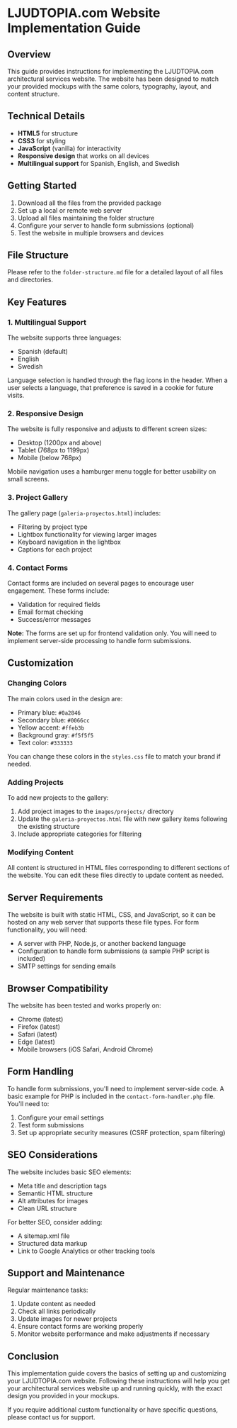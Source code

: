 # LJUDTOPIA.com Website Implementation Guide

## Overview

This guide provides instructions for implementing the LJUDTOPIA.com architectural services website. The website has been designed to match your provided mockups with the same colors, typography, layout, and content structure.

## Technical Details

- **HTML5** for structure
- **CSS3** for styling
- **JavaScript** (vanilla) for interactivity
- **Responsive design** that works on all devices
- **Multilingual support** for Spanish, English, and Swedish

## Getting Started

1. Download all the files from the provided package
2. Set up a local or remote web server
3. Upload all files maintaining the folder structure
4. Configure your server to handle form submissions (optional)
5. Test the website in multiple browsers and devices

## File Structure

Please refer to the `folder-structure.md` file for a detailed layout of all files and directories.

## Key Features

### 1. Multilingual Support

The website supports three languages:

- Spanish (default)
- English
- Swedish

Language selection is handled through the flag icons in the header. When a user selects a language, that preference is saved in a cookie for future visits.

### 2. Responsive Design

The website is fully responsive and adjusts to different screen sizes:

- Desktop (1200px and above)
- Tablet (768px to 1199px)
- Mobile (below 768px)

Mobile navigation uses a hamburger menu toggle for better usability on small screens.

### 3. Project Gallery

The gallery page (`galeria-proyectos.html`) includes:

- Filtering by project type
- Lightbox functionality for viewing larger images
- Keyboard navigation in the lightbox
- Captions for each project

### 4. Contact Forms

Contact forms are included on several pages to encourage user engagement. These forms include:

- Validation for required fields
- Email format checking
- Success/error messages

**Note:** The forms are set up for frontend validation only. You will need to implement server-side processing to handle form submissions.

## Customization

### Changing Colors

The main colors used in the design are:

- Primary blue: `#0a2846`
- Secondary blue: `#0066cc`
- Yellow accent: `#ffeb3b`
- Background gray: `#f5f5f5`
- Text color: `#333333`

You can change these colors in the `styles.css` file to match your brand if needed.

### Adding Projects

To add new projects to the gallery:

1. Add project images to the `images/projects/` directory
2. Update the `galeria-proyectos.html` file with new gallery items following the existing structure
3. Include appropriate categories for filtering

### Modifying Content

All content is structured in HTML files corresponding to different sections of the website. You can edit these files directly to update content as needed.

## Server Requirements

The website is built with static HTML, CSS, and JavaScript, so it can be hosted on any web server that supports these file types. For form functionality, you will need:

- A server with PHP, Node.js, or another backend language
- Configuration to handle form submissions (a sample PHP script is included)
- SMTP settings for sending emails

## Browser Compatibility

The website has been tested and works properly on:

- Chrome (latest)
- Firefox (latest)
- Safari (latest)
- Edge (latest)
- Mobile browsers (iOS Safari, Android Chrome)

## Form Handling

To handle form submissions, you'll need to implement server-side code. A basic example for PHP is included in the `contact-form-handler.php` file. You'll need to:

1. Configure your email settings
2. Test form submissions
3. Set up appropriate security measures (CSRF protection, spam filtering)

## SEO Considerations

The website includes basic SEO elements:

- Meta title and description tags
- Semantic HTML structure
- Alt attributes for images
- Clean URL structure

For better SEO, consider adding:

- A sitemap.xml file
- Structured data markup
- Link to Google Analytics or other tracking tools

## Support and Maintenance

Regular maintenance tasks:

1. Update content as needed
2. Check all links periodically
3. Update images for newer projects
4. Ensure contact forms are working properly
5. Monitor website performance and make adjustments if necessary

## Conclusion

This implementation guide covers the basics of setting up and customizing your LJUDTOPIA.com website. Following these instructions will help you get your architectural services website up and running quickly, with the exact design you provided in your mockups.

If you require additional custom functionality or have specific questions, please contact us for support.
